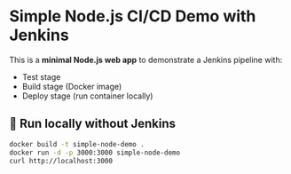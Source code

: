 # Simple Node.js CI/CD Demo with Jenkins

This is a **minimal Node.js web app** to demonstrate a Jenkins pipeline with:
- Test stage
- Build stage (Docker image)
- Deploy stage (run container locally)

## 🚀 Run locally without Jenkins
```bash
docker build -t simple-node-demo .
docker run -d -p 3000:3000 simple-node-demo
curl http://localhost:3000
